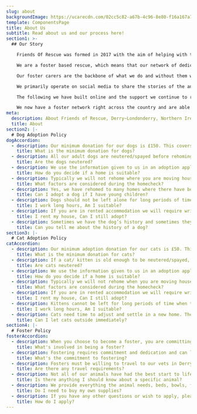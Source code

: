 ```yaml
---
slug: about
backgroundImage: https://ucarecdn.com/02cc5c82-a67b-4c96-8e80-f16a167a7415/-/crop/528x353/0,166/-/preview/
template: ComponentsPage
title: About Us
subtitle: Read about us and our process here!
section1: >-
  ## Our Story

    Friends Of Rescue was formed in 2017 with the aim of helping with the growing problem of unwanted and stray cats and dogs in the North West of Northern Ireland. 

    We are a foster based rescue, which means that our network of dedicated volunteers open their hearts and their homes to care for the animals in our care while we search for the perfect home for them. The animals who find themselves often come from less than ideal circumstances, so from the minute they arrive with us it’s vitally important to us to show them how life should be. 

    Our foster carers are the backbone of what we do and without them we wouldn’t be able to do what we do. To open your home to an animal, often with health issues, is a selfless act and one we are eternally grateful for.

    We primarily operate on social media to share the stories of the animals we have in our care, and to fundraise. At our core is a small team of volunteers who manage various aspects of the overall running of the organisation, and all the social media activities, which is vital to us getting our message out. 

    The following we have built online and the support we continue to receive from the public is what allows us to keep doing what we do. What started as a small endeavour has grown year on year, to the point where we are able to rehome hundreds of animals each year to new, loving homes. 

    We now have a foster network right across the country and are able to help animals from all corners of Northern Ireland.
meta:
  description: About Friends of Rescue, Derry~Londonderry, Northern Ireland
  title: About
section2: |-
  # Dog Adoption Policy
dogAccordion:
  - description: Our minimum donation for our dogs is £150. This covers worm and flea treatment whilst in our care, neutering/spayed, vaccinations and microchipping. Our minimum donation for our puppies is £180, which includes compulsory online puppy classes.
    title: What is the minimum donation for dogs?
  - description: All our adult dogs are neutered/spayed before rehoming unless they cannot be neutered/spayed due to health. If you are adopting a puppy you agree that they must be neutered/spayed by 6 months of age which will be followed up on by the rescue. Any existing pets in the home must be neutered before you would be considered (proof is required, or permission to contact your vet to confirm).
    title: Are the dogs neutered?
  - description: We use the information given to us in an adoption application to find the best match for each cat’s individual needs. We carry out home checks for all of our animals. A secure fenced garden is ideal for all of our dogs. The height of the fence will depend on the dog's size and abilities. We like our dogs to be rehomed where they are indoors and part of the family. We do not rehome to outdoor homes. Likewise we do not rehome our dogs to be guard dogs or working dogs. Our dogs are pets only.
    title: How do you decide if a home is suitable?
  - description: Typically we will not rehome where you are moving house, considering moving house soon, if you haven't been in your current address for very long, if you're planning a holiday or going away within 6months of adoption or if someone in the home is pregnant. All these circumstances can be very stressful for a new dog or puppy trying to find a routine in the new home. 
    title: What factors are considered during the homecheck?
  - description: Yes, we have rehomed to many homes where there have been young children. This is completely dependent on the dog’s needs. If a dog is happy and safe to be around children then this would be stated in the rehoming appeal requirements.
    title: Can I adopt a dog if I have young children?
  - description: Dogs should not be left alone for long periods of time so we will take into consideration the working hours of the household along with the individual requirements of each dog. 
    title: I work long hours, Am I suitable?
  - description: If you are in rented accommodation we will require written confirmation from your landlord that animals are allowed to be kept in the property. If your home is housing executive, we will need to see a copy of the terms and conditions that pets are allowed. 
    title: I rent my house, Can I still adopt?
  - description: Sometimes we have the dog’s history and sometimes they are surrendered with very minimal information. We will let prospective new owners know all we can about a dog, however we can't predict any new future behaviours which may exhibit themselves in time. We will always be 100% transparent but we cannot be held responsible for any unwanted behaviours we weren't aware of at the time of rehoming.
    title: Can you tell me about the history of a dog?
section3: |-
  # Cat Adoption Policy
catAccordion:
  - description: Our minimum adoption donation for our cats is £50. This covers worm and flea treatment whilst in our care, neutering/spaying, vaccinations and microchipping.
    title: What is the minimum donation for cats?
  - description: If a cat/ kitten is old enough to be neutered/spayed, this will be done prior to adoption. If adopting young kittens, you must agree to have them neutered by a date agreed with Friends of Rescue.
    title: Are cats neutered?
  - description: We use the information given to us in an adoption application to find the best match for each cat’s individual needs. We carry out home checks for all of our animals. We will not rehome our cats as completely outdoor cats unless they are ferals. We will not rehome our cats for pest control.
    title: How do you decide if a home is suitable?
  - description: Typically we will not rehome when you are moving house; considering moving house soon; if you haven't been in your current address for very long; if you are planning a holiday or going away soon after adoption; or if someone in the home is pregnant. All these circumstances can be very stressful for a new cat or kitten. 
    title: What factors are considered during the homecheck?
  - description: If you are in rented accommodation we will require written confirmation from your landlord that animals are allowed to be kept in the property. If your home is housing executive, we will need to see a copy of the terms and conditions that pets are allowed. 
    title: I rent my house, Can I still adopt?
  - description: Kittens cannot be left for long periods of time when they are young as they are very sociable. Kittens love company and usually we would suggest adopting in pairs for this reason. Your time away from the home can be increased the older the kitten becomes. For older cats, it would depend on their individual needs.
    title: I work long hours, Am I suitable?
  - description: Cats need time to adjust and settle in a new home. They could get into serious danger trying to return to their previous home. To prevent this, cats need to be kept indoors for a minimum period of 6 weeks. Kittens must also be kept indoors until they are neutered/spayed. Ensure your cat's behaviour has settled before letting them outside.
    title: Can I let cats outside immediately?
section4: |-
  # Foster Policy
fosterAccordion:
  - description: When you choose to become a foster, you are committing to help an animal in need, whether they are a stray, or have been surrendered. You are one of the first steps to their new life, so the most important thing is showering them with love.
    title: What's involved in being a foster?
  - description: Fostering requires commitment and dedication and can last as little as a few days or slightly longer depending on the animal's needs. 
    title: What's the commitment to fostering?
  - description: Fosters must be willing to travel to our vets in Derry for any medical treatment the animals require. The foster must also be willing to collect their foster animal from the vets after their initial health check upon entry. 
    title: Are there any travel requirements?
  - description: Not all of our animals have had the best start to life, sometimes our animals are surrendered with a full medical history and other times none. Part of fostering is helping with assessments and reporting your observations back to us. You will also be required to speak with prospective adopters about the animal in your care and if necessary be willing to travel to a neutral meeting place. 
    title: Is there anything I should know about a specific animal?
  - description: We provide everything the animal needs, beds, bowls, food and medication, you provide the animal with a safe indoor space and most importantly show them what it means to be part of a family. 
    title: Do I need to buy my own supplies?
  - description: If you have any other questions or wish to apply, please get in touch to request a Fostering Application, via the website enquiry form, email or Facebook Messenger.
    title: How do I apply?
---
```

